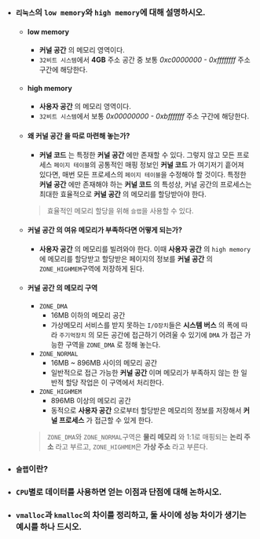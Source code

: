 - ### `리눅스`의 `low memory`와 `high memory`에 대해 설명하시오.
	- #### __low memory__
		- __커널 공간__ 의 메모리 영역이다.
		- `32비트 시스템`에서 __4GB__ 주소 공간 중 보통 *0xc0000000 - 0xffffffff* 주소 구간에 해당한다.
		
	- #### __high memory__
		- __사용자 공간__ 의 메모리 영역이다.
		- `32비트 시스템`에서 보통 *0x00000000 - 0xbfffffff* 주소 구간에 해당한다.
	
	- #### 왜 __커널 공간__ 을 따로 마련해 놓는가?
		- __커널 코드__ 는 특정한 __커널 공간__ 에만 존재할 수 있다. 그렇지 않고 모든 프로세스 `페이지 테이블`의 공통적인 매핑 정보인 __커널 코드__ 가 여기저기 흩어져 있다면, 매번 모든 프로세스의 `페이지 테이블`을 수정해야 할 것이다. 특정한 __커널 공간__ 에만 존재해야 하는 __커널 코드__ 의 특성상, 커널 공간의 프로세스는 최대한 효율적으로 __커널 공간__ 의 메모리를 할당받아야 한다.
        > 효율적인 메모리 할당을 위해 `슬랩`을 사용할 수 있다.
    
	- #### __커널 공간__ 의 여유 메모리가 부족하다면 어떻게 되는가? 
		- __사용자 공간__ 의 메모리를 빌려와야 한다. 이때 __사용자 공간__ 의 `high memory`에 메모리를 할당받고 할당받은 페이지의 정보를 __커널 공간__ 의 `ZONE_HIGHMEM`구역에 저장하게 된다.
    
    - #### __커널 공간__ 의 메모리 구역     
		- `ZONE_DMA`
            - 16MB 이하의 메모리 공간
			- 가상메모리 서비스를 받지 못하는 `I/O장치`들은 __시스템 버스__ 의 폭에 따라 `주기억장치` 의 모든 공간에 접근하기 어려울 수 있기에 `DMA` 가 접근 가능한 구역을 `ZONE_DMA` 로 정해 놓는다.
        - `ZONE_NORMAL`
            - 16MB ~ 896MB 사이의 메모리 공간
			- 일반적으로 접근 가능한 __커널 공간__ 이며 메모리가 부족하지 않는 한 일반적 할당 작업은 이 구역에서 처리한다.
        - `ZONE_HIGHMEM`
			- 896MB 이상의 메모리 공간
            - 동적으로 __사용자 공간__ 으로부터 할당받은 메모리의 정보를 저장해서 __커널 프로세스__ 가 접근할 수 있게 한다.
        > `ZONE_DMA`와 `ZONE_NORMAL`구역은 __물리 메모리__ 와 1:1로 매핑되는 __논리 주소__ 라고 부르고, `ZONE_HIGHMEM`은 __가상 주소__ 라고 부른다.

- ### `슬랩`이란?

- ### `CPU`별로 데이터를 사용하면 얻는 이점과 단점에 대해 논하시오.

- ### `vmalloc`과 `kmalloc`의 차이를 정리하고, 둘 사이에 성능 차이가 생기는 예시를 하나 드시오.
